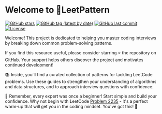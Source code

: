 # Welcome to 🚀LeetPattern

[![GitHub stars](https://img.shields.io/github/stars/russhustle/leetpattern.svg?style=social&label=Star)](https://github.com/russhustle/leetpattern) [![GitHub tag (latest by date)](https://img.shields.io/github/v/tag/russhustle/leetpattern)](https://github.com/russhustle/leetpattern/tags) [![GitHub last commit](https://img.shields.io/github/last-commit/russhustle/leetpattern)](https://github.com/russhustle/leetpattern/commits) [![License](https://img.shields.io/github/license/russhustle/leetpattern)](https://github.com/russhustle/leetpattern/blob/main/LICENSE)

Welcome! This project is dedicated to helping you master coding interviews by breaking down common problem-solving patterns.

If you find this resource useful, please consider starring ⭐️ the repository on GitHub. Your support helps others discover the project and motivates continued development!

📚 Inside, you'll find a curated collection of patterns for tackling LeetCode problems. Use these guides to strengthen your understanding of algorithms and data structures, and to approach interview questions with confidence.

🌟 Remember, every expert was once a beginner! Start simple and build your confidence. Why not begin with LeetCode [Problem 2235](https://leetcode.com/problems/add-two-integers/) - it's a perfect warm-up that will get you in the coding mindset. You've got this! 💪
